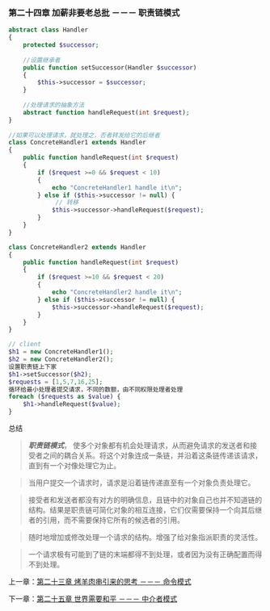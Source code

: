 ### 第二十四章 加薪非要老总批 －－－ 职责链模式
```php
abstract class Handler
{
    protected $successor;
    
    //设置继承者
    public function setSuccessor(Handler $successor)
    {
        $this->successor = $successor;
    }
    
    //处理请求的抽象方法
    abstract function handleRequest(int $request);
}
    
//如果可以处理请求，就处理之，否者转发给它的后继者
class ConcreteHandler1 extends Handler
{
    public function handleRequest(int $request)
    {
        if ($request >=0 && $request < 10)
        {
            echo "ConcreteHandler1 handle it\n";
        } else if ($this->successor != null) {
             // 转移
            $this->successor->handleRequest($request);
        }
    }
}

class ConcreteHandler2 extends Handler
{
    public function handleRequest(int $request)
    {
        if ($request >=10 && $request < 20)
        {
            echo "ConcreteHandler2 handle it\n";
        } else if ($this->successor != null) {
            $this->successor->handleRequest($request);
        }
    }
}

// client
$h1 = new ConcreteHandler1();
$h2 = new ConcreteHandler2();
设置职责链上下家
$h1->setSuccessor($h2);
$requests = [1,5,7,16,25];
循环给最小处理者提交请求，不同的数额，由不同权限处理者处理
foreach ($requests as $value) {
    $h1->handleRequest($value);
}
```

总结
> ***职责链模式***， 使多个对象都有机会处理请求，从而避免请求的发送者和接受者之间的耦合关系。将这个对象连成一条链，并沿着这条链传递该请求，直到有一个对像处理它为止。

> 当用户提交一个请求时，请求是沿着链传递直至有一个对象负责处理它。

> 接受者和发送者都没有对方的明确信息，且链中的对象自己也并不知道链的结构。结果是职责链可简化对象的相互连接，它们仅需要保持一个向其后继者的引用，而不需要保持它所有的候选者的引用。

> 随时地增加或修改处理一个请求的结构。增强了给对象指派职责的灵活性。

> 一个请求极有可能到了链的末端都得不到处理，或者因为没有正确配置而得不到处理。

上一章：[第二十三章 烤羊肉串引来的思考 －－－ 命令模式](../files/chapter23.md)

下一章：[第二十五章 世界需要和平 －－－ 中介者模式](../files/chapter25.md)